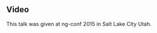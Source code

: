 <!--
{
"name" : "ngtasty",
"version" : "0.1",
"title" : "ngTasty",
"description" : "Learn about the latest developments in the Angular world.",
"homepage" : "https://www.youtube.com/embed/e6J_JZaIOAQ",
"canonicalSource" : "https://www.youtube.com/embed/e6J_JZaIOAQ",
"freshnessDate" : 2015-03-05,
"license" : "All Rights Reserved"
}
-->

<!-- @section -->

## Video

This talk was given at ng-conf 2015 in Salt Lake City Utah.

<!-- @asset, "contentType": "outlearn/video", "provider": "youtube", "url": "https://www.youtube.com/embed/e6J_JZaIOAQ" -->
